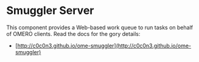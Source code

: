 Smuggler Server
===============
This component provides a Web-based work queue to run tasks on behalf of
OMERO clients. Read the docs for the gory details:

* [http://c0c0n3.github.io/ome-smuggler](http://c0c0n3.github.io/ome-smuggler)

